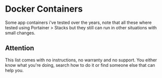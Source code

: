 # Docker Containers

Some app containers i've tested over the years, 
note that all these where tested using Portainer > Stacks but they still can run in other situations with small changes. 

## Attention

This list comes with no instructions, no warranty and no support. You either know what you're doing, search how to do it or find someone else that can help you. 

